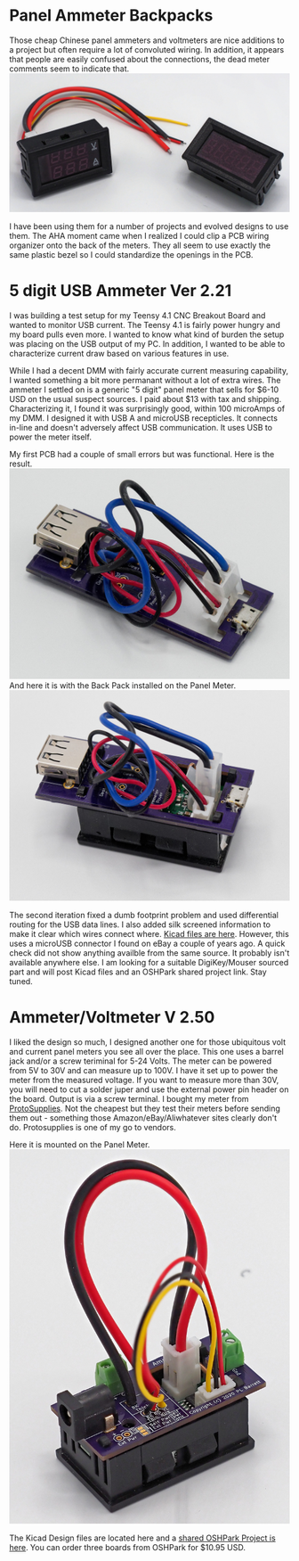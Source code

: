 # Panel Ammeter Backpacks

Those cheap Chinese panel ammeters and voltmeters are nice additions to a project but often require a lot of convoluted wiring. In addition, it appears that people are easily confused about the connections, the dead meter comments seem to indicate that.
 ![Two panel meters](https://github.com/phil-barrett/panel_ammeter_backpack/blob/main/RC139403_DxO_2048.jpg)


I have been using them for a number of projects and evolved designs to use them. The AHA moment came when I realized I could clip a PCB wiring organizer onto the back of the meters.  They all seem to use exactly the same plastic bezel so I could standardize the openings in the PCB.

# 5 digit USB Ammeter Ver 2.21

I was building a test setup for my Teensy 4.1 CNC Breakout Board and wanted to monitor USB current. The Teensy 4.1 is fairly power hungry and my board pulls even more.  I wanted to know what kind of burden the setup was placing on the USB output of my PC. In addition, I wanted to be able to characterize current draw based on various features in use.

While I had a decent DMM with fairly accurate current measuring capability, I wanted something a bit more permanant without a lot of extra wires.  The ammeter I settled on is a generic "5 digit" panel meter that sells for $6-10 USD on the usual suspect sources. I paid about $13 with tax and shipping. Characterizing it, I found it was surprisingly good, within 100 microAmps of my DMM. I designed it with USB A and microUSB recepticles. It connects in-line and doesn't adversely affect USB communication.  It uses USB to power the meter itself.

My first PCB had a couple of small errors but was functional. Here is the result.
 ![Alt Text](https://github.com/phil-barrett/panel_ammeter_backpack/blob/main/RC139405_DxO_2048.jpg)
 And here it is with the Back Pack installed on the Panel Meter.
![Mounted on the Panel Meter](https://github.com/phil-barrett/panel_ammeter_backpack/blob/main/RC139408_DxO_2048.jpg)

The second iteration fixed a dumb footprint problem and used differential routing for the USB data lines. I also added silk screened information to make it clear which wires connect where. [Kicad files are here](https://github.com/phil-barrett/panel_ammeter_backpack/tree/main/design_files). However, this uses a microUSB connector I found on eBay a couple of years ago. A quick check did not show anything availble from the same source. It probably isn't available anywhere else.  I am looking for a suitable DigiKey/Mouser sourced part and will post Kicad files and an OSHPark shared project link.  Stay tuned.

# Ammeter/Voltmeter V 2.50

I liked the design so much, I designed another one for those ubiquitous volt and current panel meters you see all over the place. This one uses a barrel jack and/or a screw teriminal for 5-24 Volts. The meter can be powered from 5V to 30V and can measure up to 100V.  I have it set up to power the meter from the measured voltage.  If you want to measure more than 30V, you will need to cut a solder juper and use the external power pin header on the board. Output is via a screw terminal. I bought my meter from [ProtoSupplies](https://protosupplies.com/product/dual-display-0-100v-0-10a-panel-meter/). Not the cheapest but they test their meters before sending them out - something those Amazon/eBay/Aliwhatever sites clearly don't do. Protosupplies is one of my go to vendors.

Here it is mounted on the Panel Meter.
![Mounted on Panel Meter](https://github.com/phil-barrett/panel_ammeter_backpack/blob/main/RC139433_DxO_2048.jpg)

The Kicad Design files are located here and a [shared OSHPark Project is here](https://oshpark.com/shared_projects/dM8UnLfD).  You can order three boards from OSHPark for $10.95 USD.

